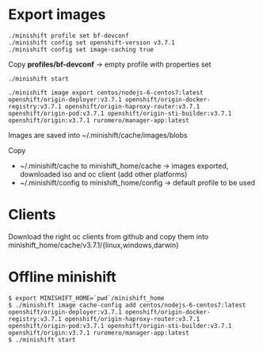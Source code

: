 # Export images
```
./minishift profile set bf-devconf
./minishift config set openshift-version v3.7.1
./minishift config set image-caching true
```
Copy **profiles/bf-devconf** -> empty profile with properties set
```
./minishift start
```

```
./minishift image export centos/nodejs-6-centos7:latest openshift/origin-deployer:v3.7.1 openshift/origin-docker-registry:v3.7.1 openshift/origin-haproxy-router:v3.7.1 openshift/origin-pod:v3.7.1 openshift/origin-sti-builder:v3.7.1 openshift/origin:v3.7.1 ruromero/manager-app:latest
```
Images are saved into ~/.minishift/cache/images/blobs

Copy
* ~/.minishift/cache to minishift_home/cache -> images exported, downloaded iso and oc client (add other platforms)
* ~/.minishift/config to minishift_home/config -> default profile to be used

# Clients
Download the right oc clients from github and copy them into  minishift_home/cache/v3.7.1/{linux,windows,darwin}

# Offline minishift
```
$ export MINISHIFT_HOME=`pwd`/minishift_home
$ ./minishift image cache-config add centos/nodejs-6-centos7:latest openshift/origin-deployer:v3.7.1 openshift/origin-docker-registry:v3.7.1 openshift/origin-haproxy-router:v3.7.1 openshift/origin-pod:v3.7.1 openshift/origin-sti-builder:v3.7.1 openshift/origin:v3.7.1 ruromero/manager-app:latest
$ ./minishift start
```
